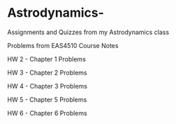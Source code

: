 # Astrodynamics-
Assignments and Quizzes from my Astrodynamics class

Problems from EAS4510 Course Notes

HW 2 - Chapter 1 Problems

HW 3 - Chapter 2 Problems

HW 4 - Chapter 3 Problems

HW 5 - Chapter 5 Problems

HW 6 - Chapter 6 Problems
